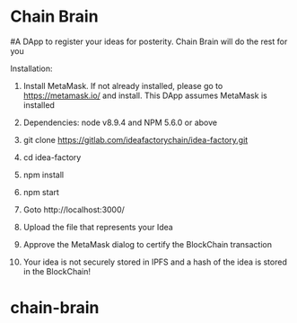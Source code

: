 # Chain Brain 

#A  DApp to register your ideas for posterity. Chain Brain will do the rest for you

Installation:

1. Install MetaMask. If not already installed, please go to https://metamask.io/ and install. This DApp assumes MetaMask is installed

2. Dependencies: node v8.9.4 and NPM 5.6.0 or above

3. git clone https://gitlab.com/ideafactorychain/idea-factory.git

4. cd idea-factory

5. npm install

6. npm start

7. Goto http://localhost:3000/

8. Upload the file that represents your Idea

9. Approve the MetaMask dialog to certify the BlockChain transaction

10. Your idea is not securely stored in IPFS and a hash of the idea is stored in the BlockChain!
 
# chain-brain
